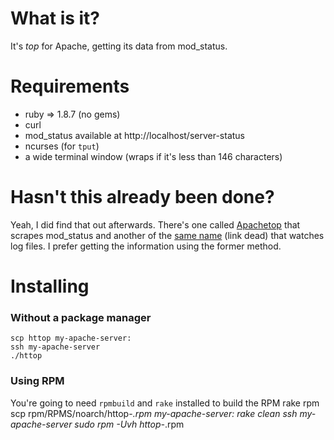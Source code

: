 # What is it? #
It's _top_ for Apache, getting its data from mod\_status.

# Requirements #
- ruby => 1.8.7 (no gems)
- curl
- mod\_status available at http://localhost/server-status
- ncurses (for `tput`)
- a wide terminal window (wraps if it's less than 146 characters)

# Hasn't this already been done? #
Yeah, I did find that out afterwards. There's one called [Apachetop](https://github.com/JeremyJones/Apachetop) that scrapes mod\_status and another of the [same name](http://clueful.shagged.org/apachetop/) (link dead) that watches log files. I prefer getting the information using the former method.

# Installing #
### Without a package manager ###
    scp httop my-apache-server:
    ssh my-apache-server
    ./httop

### Using RPM ###
You're going to need `rpmbuild` and `rake` installed to build the RPM
    rake rpm
    scp rpm/RPMS/noarch/httop-*.rpm my-apache-server:
    rake clean
    ssh my-apache-server
    sudo rpm -Uvh httop-*.rpm
